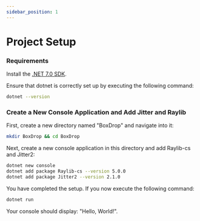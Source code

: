 ```yaml
---
sidebar_position: 1
---
```


# Project Setup

### Requirements

Install the [.NET 7.0 SDK](https://dotnet.microsoft.com/download/dotnet/7.0).

Ensure that dotnet is correctly set up by executing the following command:

```sh
dotnet --version
```

### Create a New Console Application and Add Jitter and Raylib

First, create a new directory named "BoxDrop" and navigate into it:

```sh
mkdir BoxDrop && cd BoxDrop
```

Next, create a new console application in this directory and add Raylib-cs and Jitter2:

```sh
dotnet new console
dotnet add package Raylib-cs --version 5.0.0
dotnet add package Jitter2 --version 2.1.0
```

You have completed the setup. If you now execute the following command:

```sh
dotnet run
```

Your console should display: "Hello, World!".
